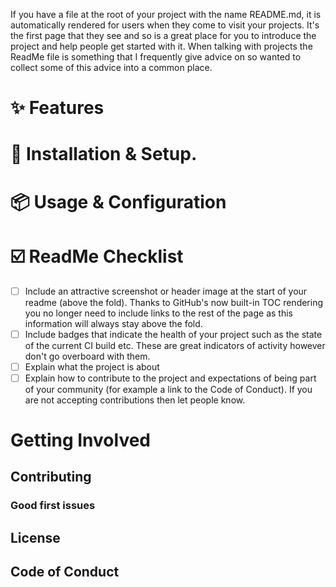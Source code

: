 
If you have a file at the root of your project with the name README.md, it is automatically rendered for users when they come to visit your projects. It's the first page that they see and so is a great place for you to introduce the project and help people get started with it. When talking with projects the ReadMe file is something that I frequently give advice on so wanted to collect some of this advice into a common place.

# ✨ Features

# 🔧 Installation & Setup. 

# 📦 Usage & Configuration

# ☑️ ReadMe Checklist

- [ ] Include an attractive screenshot or header image at the start of your readme (above the fold). Thanks to GitHub's now built-in TOC rendering you no longer need to include links to the rest of the page as this information will always stay above the fold.
- [ ] Include badges that indicate the health of your project such as the state of the current CI build etc. These are great indicators of activity however don't go overboard with them.
- [ ] Explain what the project is about
- [ ] Explain how to contribute to the project and expectations of being part of your community (for example a link to the Code of Conduct). If you are not accepting contributions then let people know.

# Getting Involved

## Contributing

### Good first issues

## License

## Code of Conduct
